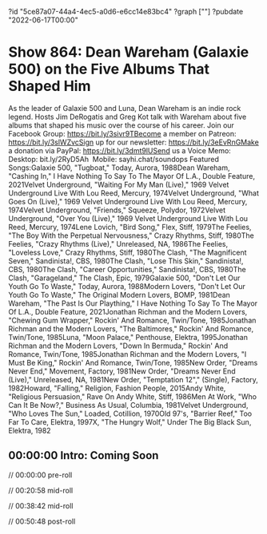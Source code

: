 ?id "5ce87a07-44a4-4ec5-a0d6-e6cc14e83bc4"
?graph [""]
?pubdate "2022-06-17T00:00"

# Show 864: Dean Wareham (Galaxie 500) on the Five Albums That Shaped Him

As the leader of Galaxie 500 and Luna, Dean Wareham is an indie rock legend. Hosts Jim DeRogatis and Greg Kot talk with Wareham about five albums that shaped his music over the course of his career. Join our Facebook Group: https://bit.ly/3sivr9TBecome a member on Patreon: https://bit.ly/3slWZvcSign up for our newsletter: https://bit.ly/3eEvRnGMake a donation via PayPal: https://bit.ly/3dmt9lUSend us a Voice Memo: Desktop: bit.ly/2RyD5Ah  Mobile: sayhi.chat/soundops Featured Songs:Galaxie 500, "Tugboat," Today, Aurora, 1988Dean Wareham, "Cashing In," I Have Nothing To Say To The Mayor Of L.A., Double Feature, 2021Velvet Underground, "Waiting For My Man (Live)," 1969 Velvet Underground Live With Lou Reed, Mercury, 1974Velvet Underground, "What Goes On (Live)," 1969 Velvet Underground Live With Lou Reed, Mercury, 1974Velvet Underground, "Friends," Squeeze, Polydor, 1972Velvet Underground, "Over You (Live)," 1969 Velvet Underground Live With Lou Reed, Mercury, 1974Lene Lovich, "Bird Song," Flex, Stiff, 1979The Feelies, "The Boy With the Perpetual Nervousness," Crazy Rhythms, Stiff, 1980The Feelies, "Crazy Rhythms (Live)," Unreleased, NA, 1986The Feelies, "Loveless Love," Crazy Rhythms, Stiff, 1980The Clash, "The Magnificent Seven," Sandinista!, CBS, 1980The Clash, "Lose This Skin," Sandinista!, CBS, 1980The Clash, "Career Opportunities," Sandinista!, CBS, 1980The Clash, "Garageland," The Clash, Epic, 1979Galaxie 500, "Don't Let Our Youth Go To Waste," Today, Aurora, 1988Modern Lovers, "Don't Let Our Youth Go To Waste," The Original Modern Lovers, BOMP, 1981Dean Wareham, "The Past Is Our Plaything," I Have Nothing To Say To The Mayor Of L.A., Double Feature, 2021Jonathan Richman and the Modern Lovers, "Chewing Gum Wrapper," Rockin' And Romance, Twin/Tone, 1985Jonathan Richman and the Modern Lovers, "The Baltimores," Rockin' And Romance, Twin/Tone, 1985Luna, "Moon Palace," Penthouse, Elektra, 1995Jonathan Richman and the Modern Lovers, "Down In Bermuda," Rockin' And Romance, Twin/Tone, 1985Jonathan Richman and the Modern Lovers, "I Must Be King," Rockin' And Romance, Twin/Tone, 1985New Order, "Dreams Never End," Movement, Factory, 1981New Order, "Dreams Never End (Live)," Unreleased, NA, 1981New Order, "Temptation 12"," (Single), Factory, 1982Howard, "Falling," Religion, Fashion People, 2015Andy White, "Religious Persuasion," Rave On Andy White, Stiff, 1986Men At Work, "Who Can It Be Now?," Business As Usual, Columbia, 1981Velvet Underground, "Who Loves The Sun," Loaded, Cotillion, 1970Old 97's, "Barrier Reef," Too Far To Care, Elektra, 1997X, "The Hungry Wolf," Under The Big Black Sun, Elektra, 1982

## 00:00:00 Intro: Coming Soon

// 00:00:00 pre-roll

// 00:20:58 mid-roll

// 00:38:42 mid-roll

// 00:50:48 post-roll
